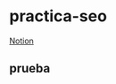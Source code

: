 # practica-seo
<a href="https://snow-brush-ded.notion.site/Alcoh-licos-An-nimos-a6b16230bec14a3883193c796bf71988">Notion</a>

<h2>prueba</h2>